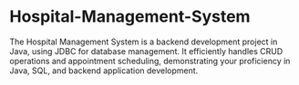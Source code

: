 # Hospital-Management-System
The Hospital Management System is a backend development project in Java, using JDBC for database management. It efficiently handles CRUD operations and appointment scheduling, demonstrating your proficiency in Java, SQL, and backend application development.
